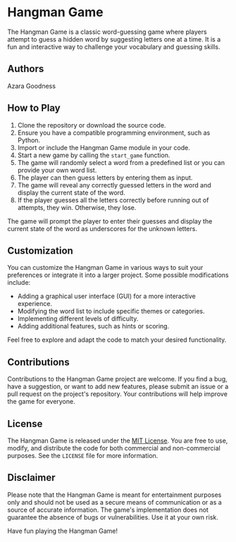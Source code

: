 # Hangman Game

The Hangman Game is a classic word-guessing game where players attempt to guess a hidden word by suggesting letters one at a time. It is a fun and interactive way to challenge your vocabulary and guessing skills.

## Authors
Azara Goodness

## How to Play

1. Clone the repository or download the source code.
2. Ensure you have a compatible programming environment, such as Python.
3. Import or include the Hangman Game module in your code.
4. Start a new game by calling the `start_game` function.
5. The game will randomly select a word from a predefined list or you can provide your own word list.
6. The player can then guess letters by entering them as input.
7. The game will reveal any correctly guessed letters in the word and display the current state of the word.
8. If the player guesses all the letters correctly before running out of attempts, they win. Otherwise, they lose.

The game will prompt the player to enter their guesses and display the current state of the word as underscores for the unknown letters.

## Customization

You can customize the Hangman Game in various ways to suit your preferences or integrate it into a larger project. Some possible modifications include:

- Adding a graphical user interface (GUI) for a more interactive experience.
- Modifying the word list to include specific themes or categories.
- Implementing different levels of difficulty.
- Adding additional features, such as hints or scoring.

Feel free to explore and adapt the code to match your desired functionality.

## Contributions

Contributions to the Hangman Game project are welcome. If you find a bug, have a suggestion, or want to add new features, please submit an issue or a pull request on the project's repository. Your contributions will help improve the game for everyone.

## License

The Hangman Game is released under the [MIT License](https://opensource.org/licenses/MIT). You are free to use, modify, and distribute the code for both commercial and non-commercial purposes. See the `LICENSE` file for more information.

## Disclaimer

Please note that the Hangman Game is meant for entertainment purposes only and should not be used as a secure means of communication or as a source of accurate information. The game's implementation does not guarantee the absence of bugs or vulnerabilities. Use it at your own risk.

Have fun playing the Hangman Game!
